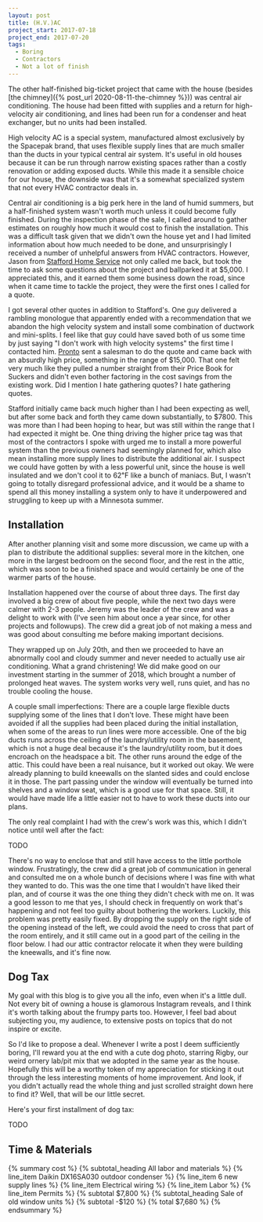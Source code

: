 ```yaml
---
layout: post
title: (H.V.)AC
project_start: 2017-07-18
project_end: 2017-07-20
tags:
  - Boring
  - Contractors
  - Not a lot of finish
---
```


The other half-finished big-ticket project that came with the house (besides [the chimney]({% post_url 2020-08-11-the-chimney %})) was central air conditioning.
The house had been fitted with supplies and a return for high-velocity air conditioning, and lines had been run for a condenser and heat exchanger, but no units had been installed.

High velocity AC is a special system, manufactured almost exclusively by the Spacepak brand, that uses flexible supply lines that are much smaller than the ducts in your typical central air system.
It's useful in old houses because it can be run through narrow existing spaces rather than a costly renovation or adding exposed ducts.
While this made it a sensible choice for our house, the downside was that it's a somewhat specialized system that not every HVAC contractor deals in.

Central air conditioning is a big perk here in the land of humid summers, but a half-finished system wasn't worth much unless it could become fully finished.
During the inspection phase of the sale, I called around to gather estimates on roughly how much it would cost to finish the installation.
This was a difficult task given that we didn't own the house yet and I had limited information about how much needed to be done, and unsurprisingly I received a number of unhelpful answers from HVAC contractors.
However, Jason from [Stafford Home Service](https://www.staffordhomeservice.com/) not only called me back, but took the time to ask some questions about the project and ballparked it at $5,000.
I appreciated this, and it earned them some business down the road, since when it came time to tackle the project, they were the first ones I called for a quote.

I got several other quotes in addition to Stafford's.
One guy delivered a rambling monologue that apparently ended with a recommendation that we abandon the high velocity system and install some combination of ductwork and mini-splits.
I feel like that guy could have saved both of us some time by just saying "I don't work with high velocity systems" the first time I contacted him.
[Pronto](https://prontoheat.com/) sent a salesman to do the quote and came back with an absurdly high price, something in the range of $15,000.
That one felt very much like they pulled a number straight from their Price Book for Suckers and didn't even bother factoring in the cost savings from the existing work.
Did I mention I hate gathering quotes?
I hate gathering quotes.

Stafford initially came back much higher than I had been expecting as well, but after some back and forth they came down substantially, to $7800.
This was more than I had been hoping to hear, but was still within the range that I had expected it might be.
One thing driving the higher price tag was that most of the contractors I spoke with urged me to install a more powerful system than the previous owners had seemingly planned for, which also mean installing more supply lines to distribute the additional air.
I suspect we could have gotten by with a less powerful unit, since the house is well insulated and we don't cool it to 62℉ like a bunch of maniacs.
But, I wasn't going to totally disregard professional advice, and it would be a shame to spend all this money installing a system only to have it underpowered and struggling to keep up with a Minnesota summer.

## Installation ##

After another planning visit and some more discussion, we came up with a plan to distribute the additional supplies: several more in the kitchen, one more in the largest bedroom on the second floor, and the rest in the attic, which was soon to be a finished space and would certainly be one of the warmer parts of the house.

Installation happened over the course of about three days.
The first day involved a big crew of about five people, while the next two days were calmer with 2-3 people.
Jeremy was the leader of the crew and was a delight to work with (I've seen him about once a year since, for other projects and followups).
The crew did a great job of not making a mess and was good about consulting me before making important decisions.

They wrapped up on July 20th, and then we proceeded to have an abnormally cool and cloudy summer and never needed to actually use air conditioning.
What a grand christening!
We did make good on our investment starting in the summer of 2018, which brought a number of prolonged heat waves.
The system works very well, runs quiet, and has no trouble cooling the house.

A couple small imperfections:
There are a couple large flexible ducts supplying some of the lines that I don't love.
These might have been avoided if all the supplies had been placed during the initial installation, when some of the areas to run lines were more accessible.
One of the big ducts runs across the ceiling of the laundry/utility room in the basement, which is not a huge deal because it's the laundry/utility room, but it does encroach on the headspace a bit.
The other runs around the edge of the attic.
This could have been a real nuisance, but it worked out okay.
We were already planning to build kneewalls on the slanted sides and could enclose it in those.
The part passing under the window will eventually be turned into shelves and a window seat, which is a good use for that space.
Still, it would have made life a little easier not to have to work these ducts into our plans.

The only real complaint I had with the crew's work was this, which I didn't notice until well after the fact:

TODO

There's no way to enclose that and still have access to the little porthole window.
Frustratingly, the crew did a great job of communication in general and consulted me on a whole bunch of decisions where I was fine with what they wanted to do.
This was the one time that I wouldn't have liked their plan, and of course it was the one thing they didn't check with me on.
It was a good lesson to me that yes, I should check in frequently on work that's happening and not feel too guilty about bothering the workers.
Luckily, this problem was pretty easily fixed.
By dropping the supply on the right side of the opening instead of the left, we could avoid the need to cross that part of the room entirely, and it still came out in a good part of the ceiling in the floor below.
I had our attic contractor relocate it when they were building the kneewalls, and it's fine now.

## Dog Tax ##

My goal with this blog is to give you all the info, even when it's a little dull.
Not every bit of owning a house is glamorous Instagram reveals, and I think it's worth talking about the frumpy parts too.
However, I feel bad about subjecting you, my audience, to extensive posts on topics that do not inspire or excite.

So I'd like to propose a deal.
Whenever I write a post I deem sufficiently boring, I'll reward you at the end with a cute dog photo, starring Rigby, our weird ornery lab/pit mix that we adopted in the same year as the house.
Hopefully this will be a worthy token of my appreciation for sticking it out through the less interesting moments of home improvement.
And look, if you didn't actually read the whole thing and just scrolled straight down here to find it?
Well, that will be our little secret.

Here's your first installment of dog tax:

TODO

## Time & Materials ##

{% summary cost %}
{% subtotal_heading All labor and materials %}
{% line_item Daikin DX16SA030 outdoor condenser %}
{% line_item 6 new supply lines %}
{% line_item Electrical wiring %}
{% line_item Labor %}
{% line_item Permits %}
{% subtotal $7,800 %}
{% subtotal_heading Sale of old window units %}
{% subtotal -$120 %}
{% total $7,680 %}
{% endsummary %}
